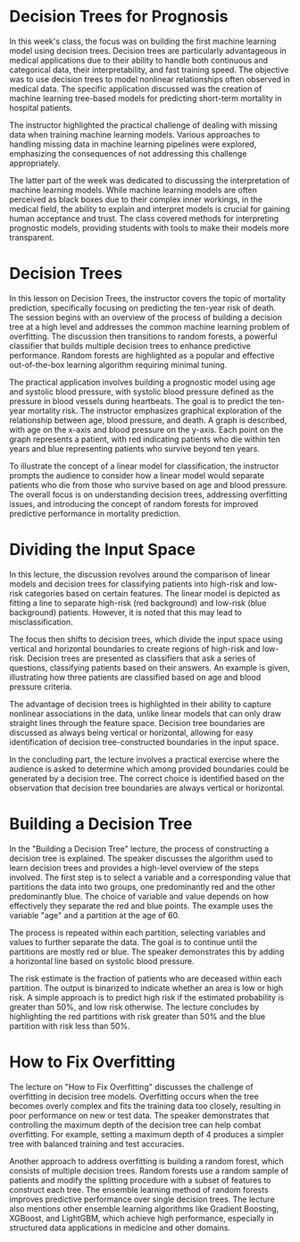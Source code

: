 # Decision Trees for Prognosis

In this week's class, the focus was on building the first machine learning model using decision trees. Decision trees are particularly advantageous in medical applications due to their ability to handle both continuous and categorical data, their interpretability, and fast training speed. The objective was to use decision trees to model nonlinear relationships often observed in medical data. The specific application discussed was the creation of machine learning tree-based models for predicting short-term mortality in hospital patients.

The instructor highlighted the practical challenge of dealing with missing data when training machine learning models. Various approaches to handling missing data in machine learning pipelines were explored, emphasizing the consequences of not addressing this challenge appropriately.

The latter part of the week was dedicated to discussing the interpretation of machine learning models. While machine learning models are often perceived as black boxes due to their complex inner workings, in the medical field, the ability to explain and interpret models is crucial for gaining human acceptance and trust. The class covered methods for interpreting prognostic models, providing students with tools to make their models more transparent.

# Decision Trees

In this lesson on Decision Trees, the instructor covers the topic of mortality prediction, specifically focusing on predicting the ten-year risk of death. The session begins with an overview of the process of building a decision tree at a high level and addresses the common machine learning problem of overfitting. The discussion then transitions to random forests, a powerful classifier that builds multiple decision trees to enhance predictive performance. Random forests are highlighted as a popular and effective out-of-the-box learning algorithm requiring minimal tuning.

The practical application involves building a prognostic model using age and systolic blood pressure, with systolic blood pressure defined as the pressure in blood vessels during heartbeats. The goal is to predict the ten-year mortality risk. The instructor emphasizes graphical exploration of the relationship between age, blood pressure, and death. A graph is described, with age on the x-axis and blood pressure on the y-axis. Each point on the graph represents a patient, with red indicating patients who die within ten years and blue representing patients who survive beyond ten years.

To illustrate the concept of a linear model for classification, the instructor prompts the audience to consider how a linear model would separate patients who die from those who survive based on age and blood pressure. The overall focus is on understanding decision trees, addressing overfitting issues, and introducing the concept of random forests for improved predictive performance in mortality prediction.

# Dividing the Input Space

In this lecture, the discussion revolves around the comparison of linear models and decision trees for classifying patients into high-risk and low-risk categories based on certain features. The linear model is depicted as fitting a line to separate high-risk (red background) and low-risk (blue background) patients. However, it is noted that this may lead to misclassification.

The focus then shifts to decision trees, which divide the input space using vertical and horizontal boundaries to create regions of high-risk and low-risk. Decision trees are presented as classifiers that ask a series of questions, classifying patients based on their answers. An example is given, illustrating how three patients are classified based on age and blood pressure criteria.

The advantage of decision trees is highlighted in their ability to capture nonlinear associations in the data, unlike linear models that can only draw straight lines through the feature space. Decision tree boundaries are discussed as always being vertical or horizontal, allowing for easy identification of decision tree-constructed boundaries in the input space.

In the concluding part, the lecture involves a practical exercise where the audience is asked to determine which among provided boundaries could be generated by a decision tree. The correct choice is identified based on the observation that decision tree boundaries are always vertical or horizontal.

# Building a Decision Tree

In the "Building a Decision Tree" lecture, the process of constructing a decision tree is explained. The speaker discusses the algorithm used to learn decision trees and provides a high-level overview of the steps involved. The first step is to select a variable and a corresponding value that partitions the data into two groups, one predominantly red and the other predominantly blue. The choice of variable and value depends on how effectively they separate the red and blue points. The example uses the variable "age" and a partition at the age of 60.

The process is repeated within each partition, selecting variables and values to further separate the data. The goal is to continue until the partitions are mostly red or blue. The speaker demonstrates this by adding a horizontal line based on systolic blood pressure.

The risk estimate is the fraction of patients who are deceased within each partition. The output is binarized to indicate whether an area is low or high risk. A simple approach is to predict high risk if the estimated probability is greater than 50%, and low risk otherwise. The lecture concludes by highlighting the red partitions with risk greater than 50% and the blue partition with risk less than 50%.

# How to Fix Overfitting

The lecture on "How to Fix Overfitting" discusses the challenge of overfitting in decision tree models. Overfitting occurs when the tree becomes overly complex and fits the training data too closely, resulting in poor performance on new or test data. The speaker demonstrates that controlling the maximum depth of the decision tree can help combat overfitting. For example, setting a maximum depth of 4 produces a simpler tree with balanced training and test accuracies.

Another approach to address overfitting is building a random forest, which consists of multiple decision trees. Random forests use a random sample of patients and modify the splitting procedure with a subset of features to construct each tree. The ensemble learning method of random forests improves predictive performance over single decision trees. The lecture also mentions other ensemble learning algorithms like Gradient Boosting, XGBoost, and LightGBM, which achieve high performance, especially in structured data applications in medicine and other domains.